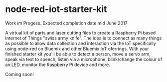 # node-red-iot-starter-kit

Work im Progess. Expected completion date mid June 2017

A virtual kit of parts and laser cutting files to create a Raspberry Pi based Internet of Things "swiss army knife".
The idea is to connect as many things as possible to allow data collection and interaction via the IoT specifically using node-red on Bluemix and other Bluemix IoT oferrings.
With your finished starter kit you'll be able to detect a person, move a servo arm, speak via text to speech, listen via a microphone, blink/change the colour of an LED, monitor the Raspberry Pi device and more.

Coming soon!
